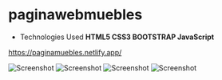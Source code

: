 # paginawebmuebles
- Technologies Used
<b>HTML5
CSS3
BOOTSTRAP
JavaScript</b>

https://paginamuebles.netlify.app/


![Screenshot](https://i.imgur.com/glcQFVV.png)
![Screenshot](https://i.imgur.com/hmnSoBS.png)
![Screenshot](https://i.imgur.com/6a2tNYk.png)
![Screenshot](https://i.imgur.com/xF2rHzN.png)

